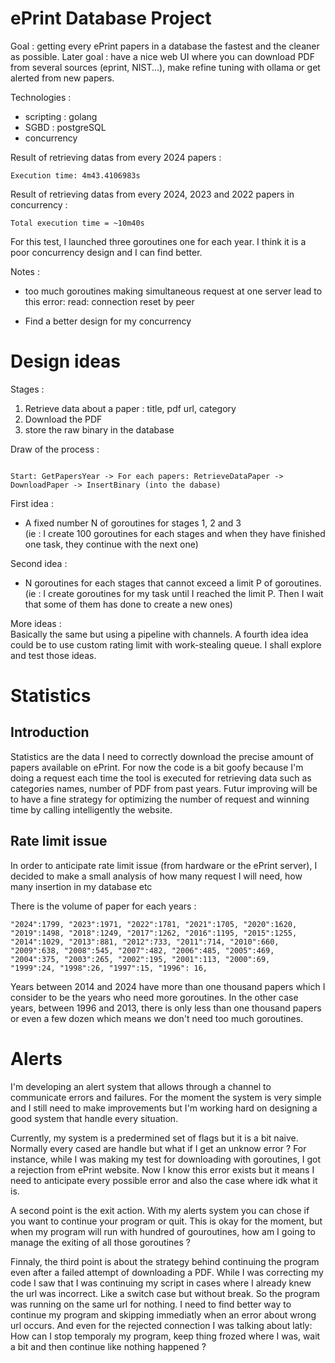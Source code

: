 # ePrint Database Project

Goal : getting every ePrint papers in a database the fastest and the cleaner as possible.
Later goal : have a nice web UI where you can download PDF from several sources (eprint, NIST...), make refine tuning with ollama or get alerted from new papers.

Technologies :
- scripting : golang
- SGBD : postgreSQL
- concurrency

Result of retrieving datas from every 2024 papers :
```
Execution time: 4m43.4106983s
```

Result of retrieving datas from every 2024, 2023 and 2022 papers in concurrency :
```
Total execution time = ~10m40s
```
For this test, I launched three goroutines one for each year. I think it is a poor concurrency design and I can find better.

Notes : 
- too much goroutines making simultaneous request at one server lead to this error:
read: connection reset by peer

- Find a better design for my concurrency

# Design ideas

Stages :
1) Retrieve data about a paper : title, pdf url, category
2) Download the PDF
3) store the raw binary in the database

Draw of the process :
```

Start: GetPapersYear -> For each papers: RetrieveDataPaper -> DownloadPaper -> InsertBinary (into the dabase)

```

First idea :
- A fixed number N of goroutines for stages 1, 2 and 3 <br/>
(ie : I create 100 goroutines for each stages and when they have finished one task, they continue with the next one)

Second idea :
- N goroutines for each stages that cannot exceed a limit P of goroutines. <br/>
(ie : I create goroutines for my task until I reached the limit P. Then I wait that some of them has done to create a new ones) 

More ideas : <br/>
Basically the same but using a pipeline with channels. A fourth idea idea could be to use custom rating limit with work-stealing queue.
I shall explore and test those ideas.


# Statistics 

## Introduction 

Statistics are the data I need to correctly download the precise amount of papers available on ePrint. For now the code is a bit goofy because I'm doing a request each time the tool is executed for retrieving data such as categories names, number of PDF from past years. Futur improving will be to have a fine strategy for optimizing the number of request and winning time by calling intelligently the website.


## Rate limit issue

In order to anticipate rate limit issue (from hardware or the ePrint server), I decided to make a small analysis of how many request I will need, how many insertion in my database etc

There is the volume of paper for each years :
```
"2024":1799, "2023":1971, "2022":1781, "2021":1705, "2020":1620,
"2019":1498, "2018":1249, "2017":1262, "2016":1195, "2015":1255, "2014":1029, "2013":881, "2012":733, "2011":714, "2010":660, 
"2009":638, "2008":545, "2007":482, "2006":485, "2005":469, "2004":375, "2003":265, "2002":195, "2001":113, "2000":69,
"1999":24, "1998":26, "1997":15, "1996": 16,

```

Years between 2014 and 2024 have more than one thousand papers which I consider to be the years who need more goroutines.
In the other case years, between 1996 and 2013, there is only less than one thousand papers or even a few dozen which means we don't need too much goroutines.


# Alerts

I'm developing an alert system that allows through a channel to communicate errors and failures. For the moment the system is very simple and I still need to make improvements but I'm working hard on designing a good system that handle every situation.

Currently, my system is a predermined set of flags but it is a bit naive. Normally every cased are handle but what if I get an unknow error ? For instance, while I was making my test for downloading with goroutines, I got a rejection from ePrint website. Now I know this error exists but it means I need to anticipate every possible error and also the case where idk what it is.

A second point is the exit action. With my alerts system you can chose if you want to continue your program or quit. This is okay for the moment, but when my program will run with hundred of gouroutines, how am I going to manage the exiting of all those goroutines ?

Finnaly, the third point is about the strategy behind continuing the program even after a failed attempt of downloading a PDF. While I was correcting my code I saw that I was continuing my script in cases where I already knew the url was incorrect. Like a switch case but without break. So the program was running on the same url for nothing. I need to find better way to continue my program and skipping immediatly when an error about wrong url occurs. And even for the rejected connection I was talking about latly: How can I stop temporaly my program, keep thing frozed where I was, wait a bit and then continue like nothing happened ? 